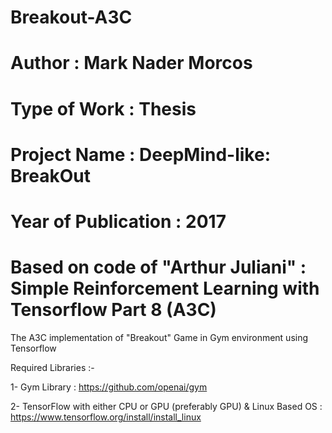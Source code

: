 # Breakout-A3C

# Author : Mark Nader Morcos
# Type of Work : Thesis
# Project Name : DeepMind-like: BreakOut
# Year of Publication : 2017
# Based on code of "Arthur Juliani" : Simple Reinforcement Learning with Tensorflow Part 8 (A3C)


The A3C implementation of "Breakout" Game in Gym environment using Tensorflow


Required Libraries :-

1- Gym Library : https://github.com/openai/gym

2- TensorFlow with either CPU or GPU (preferably GPU) & Linux Based OS : https://www.tensorflow.org/install/install_linux
